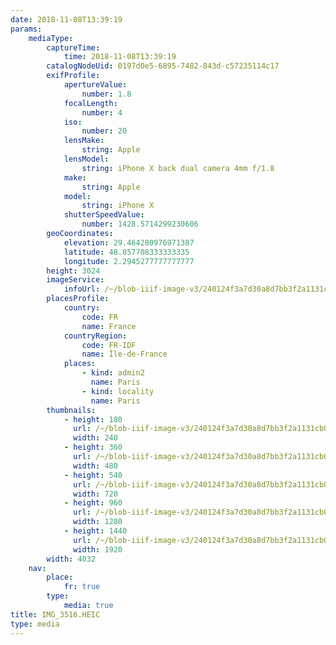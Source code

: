 ```yaml
---
date: 2018-11-08T13:39:19
params:
    mediaType:
        captureTime:
            time: 2018-11-08T13:39:19
        catalogNodeUid: 0197d0e5-6895-7482-843d-c57235114c17
        exifProfile:
            apertureValue:
                number: 1.8
            focalLength:
                number: 4
            iso:
                number: 20
            lensMake:
                string: Apple
            lensModel:
                string: iPhone X back dual camera 4mm f/1.8
            make:
                string: Apple
            model:
                string: iPhone X
            shutterSpeedValue:
                number: 1428.5714299230606
        geoCoordinates:
            elevation: 29.464200976971387
            latitude: 48.857708333333335
            longitude: 2.2945277777777777
        height: 3024
        imageService:
            infoUrl: /~/blob-iiif-image-v3/240124f3a7d30a8d7bb3f2a1131cb0de8f64121f5ab7998c64a88e0d98703ffe/info.json
        placesProfile:
            country:
                code: FR
                name: France
            countryRegion:
                code: FR-IDF
                name: Île-de-France
            places:
                - kind: admin2
                  name: Paris
                - kind: locality
                  name: Paris
        thumbnails:
            - height: 180
              url: /~/blob-iiif-image-v3/240124f3a7d30a8d7bb3f2a1131cb0de8f64121f5ab7998c64a88e0d98703ffe/full/240%2C180/0/default.jpg
              width: 240
            - height: 360
              url: /~/blob-iiif-image-v3/240124f3a7d30a8d7bb3f2a1131cb0de8f64121f5ab7998c64a88e0d98703ffe/full/480%2C360/0/default.jpg
              width: 480
            - height: 540
              url: /~/blob-iiif-image-v3/240124f3a7d30a8d7bb3f2a1131cb0de8f64121f5ab7998c64a88e0d98703ffe/full/720%2C540/0/default.jpg
              width: 720
            - height: 960
              url: /~/blob-iiif-image-v3/240124f3a7d30a8d7bb3f2a1131cb0de8f64121f5ab7998c64a88e0d98703ffe/full/1280%2C960/0/default.jpg
              width: 1280
            - height: 1440
              url: /~/blob-iiif-image-v3/240124f3a7d30a8d7bb3f2a1131cb0de8f64121f5ab7998c64a88e0d98703ffe/full/1920%2C1440/0/default.jpg
              width: 1920
        width: 4032
    nav:
        place:
            fr: true
        type:
            media: true
title: IMG_3516.HEIC
type: media
---
```

